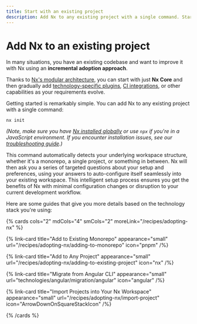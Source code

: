 ```yaml
---
title: Start with an existing project
description: Add Nx to any existing project with a single command. Start with Nx Core and gradually adopt plugins, CI integrations, and other capabilities.
---
```


# Add Nx to an existing project

In many situations, you have an existing codebase and want to improve it with Nx using an **incremental adoption approach**.

Thanks to [Nx's modular architecture](/getting-started/intro), you can start with just **Nx Core** and then gradually add [technology-specific plugins](/technologies), [CI integrations](/ci), or other capabilities as your requirements evolve.

Getting started is remarkably simple. You can add Nx to any existing project with a single command:

```shell
nx init
```

_(Note, make sure you have [Nx installed globally](/getting-started/installation) or use `npx` if you're in a JavaScript environment. If you encounter installation issues, see our [troubleshooting guide](/installation/troubleshoot-installation#global-installation-issues).)_

This command automatically detects your underlying workspace structure, whether it's a monorepo, a single project, or something in between. Nx will then ask you a series of targeted questions about your setup and preferences, using your answers to auto-configure itself seamlessly into your existing workspace. This intelligent setup process ensures you get the benefits of Nx with minimal configuration changes or disruption to your current development workflow.

Here are some guides that give you more details based on the technology stack you're using:

{% cards cols="2" mdCols="4" smCols="2" moreLink="/recipes/adopting-nx" %}

{% link-card title="Add to Existing Monorepo" appearance="small" url="/recipes/adopting-nx/adding-to-monorepo" icon="pnpm" /%}

{% link-card title="Add to Any Project" appearance="small" url="/recipes/adopting-nx/adding-to-existing-project" icon="nx" /%}

{% link-card title="Migrate from Angular CLI" appearance="small" url="technologies/angular/migration/angular" icon="angular" /%}

{% link-card title="Import Projects into Your Nx Workspace" appearance="small" url="/recipes/adopting-nx/import-project" icon="ArrowDownOnSquareStackIcon" /%}

{% /cards %}
